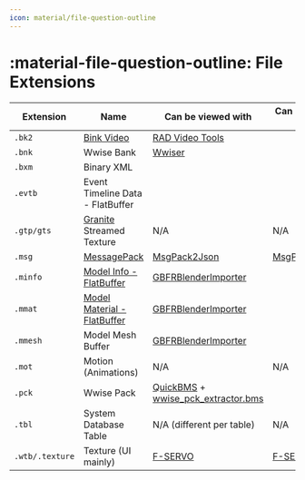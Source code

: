 ```yaml
---
icon: material/file-question-outline
---
```


# :material-file-question-outline: File Extensions

| Extension | Name                       | Can be viewed with   | Can be edited with |
| ----------|----------------------------|----------------------|--------------------|
| `.bk2`    | [Bink Video](https://www.radgametools.com/bnkmain.htm) | [RAD Video Tools](https://www.radgametools.com/bnkdown.htm)
| `.bnk`    | Wwise Bank                 | [Wwiser](https://github.com/bnnm/wwiser)  |
| `.bxm`    | Binary XML                 |                      |
| `.evtb`   | Event Timeline Data - FlatBuffer |                |
| `.gtp/gts`| [Granite](https://unity.com/products/granite-sdk) Streamed Texture | N/A | N/A |
| `.msg`    | [MessagePack](https://msgpack.org/index.html)  | [MsgPack2Json](https://github.com/WistfulHopes/MsgPack2Json) | [MsgPack2Json](https://github.com/WistfulHopes/MsgPack2Json)
| `.minfo`  | [Model Info - FlatBuffer](https://github.com/Nenkai/010GameTemplates/blob/main/Cygames/Granblue%20Fantasy%20-%20Relink/MInfo_ModelInfo.fbs)   | [GBFRBlenderImporter](https://github.com/WistfulHopes/GBFRBlenderImporter/releases)
| `.mmat`   | [Model Material - FlatBuffer](https://github.com/Nenkai/010GameTemplates/blob/main/Cygames/Granblue%20Fantasy%20-%20Relink/MMat_ModelMaterial.fbs) | [GBFRBlenderImporter](https://github.com/WistfulHopes/GBFRBlenderImporter/releases)
| `.mmesh`  | Model Mesh Buffer          | [GBFRBlenderImporter](https://github.com/WistfulHopes/GBFRBlenderImporter/releases) | 
| `.mot`    | Motion (Animations)        | N/A                  | N/A                 |
| `.pck`    | Wwise Pack                 | [QuickBMS](https://aluigi.altervista.org/quickbms.htm) + [wwise_pck_extractor.bms](https://github.com/bnnm/wwiser-utils/blob/master/scripts/wwise_pck_extractor.bms) | 
| `.tbl`    | System Database Table | N/A (different per table) | N/A |
| `.wtb/.texture` | Texture (UI mainly)        | [F-SERVO](https://github.com/ArthurHeitmann/F-SERVO) | [F-SERVO](https://github.com/ArthurHeitmann/F-SERVO)  |